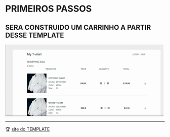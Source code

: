 # PRIMEIROS PASSOS

## SERA CONSTRUIDO UM CARRINHO A PARTIR DESSE TEMPLATE

<img width="500" src = "https://github.com/ViniciusSXavier999/Assets/blob/main/P%C3%B3sGradua%C3%A7%C3%A3o/projetoCarrinho.png" />

---

🏆 [site do TEMPLATE](https://bbbootstrap.com/)


